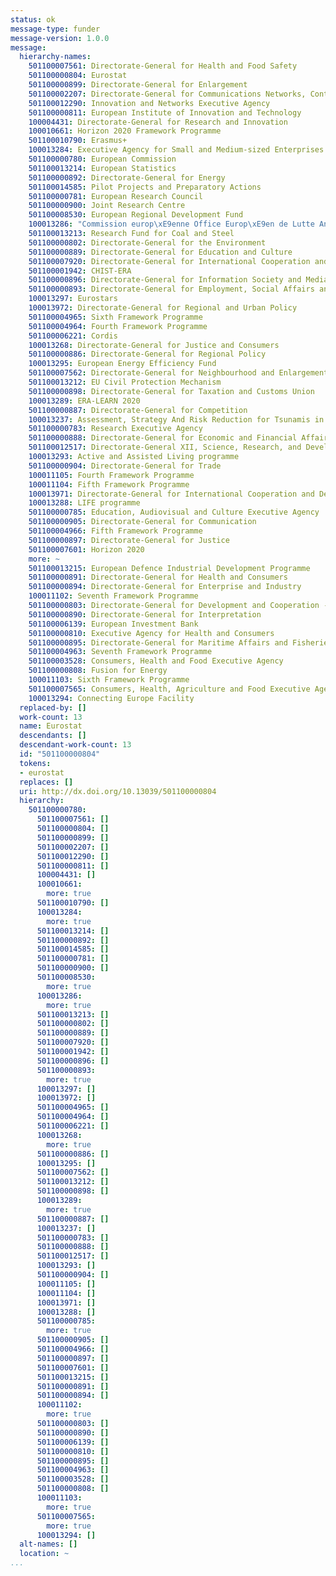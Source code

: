```yaml
---
status: ok
message-type: funder
message-version: 1.0.0
message:
  hierarchy-names:
    501100007561: Directorate-General for Health and Food Safety
    501100000804: Eurostat
    501100000899: Directorate-General for Enlargement
    501100002207: Directorate-General for Communications Networks, Content and Technology
    501100012290: Innovation and Networks Executive Agency
    501100000811: European Institute of Innovation and Technology
    100004431: Directorate-General for Research and Innovation
    100010661: Horizon 2020 Framework Programme
    501100010790: Erasmus+
    100013284: Executive Agency for Small and Medium-sized Enterprises
    501100000780: European Commission
    501100013214: European Statistics
    501100000892: Directorate-General for Energy
    501100014585: Pilot Projects and Preparatory Actions
    501100000781: European Research Council
    501100000900: Joint Research Centre
    501100008530: European Regional Development Fund
    100013286: "Commission europ\xE9enne Office Europ\xE9en de Lutte Antifraude"
    501100013213: Research Fund for Coal and Steel
    501100000802: Directorate-General for the Environment
    501100000889: Directorate-General for Education and Culture
    501100007920: Directorate-General for International Cooperation and Development
    501100001942: CHIST-ERA
    501100000896: Directorate-General for Information Society and Media
    501100000893: Directorate-General for Employment, Social Affairs and Inclusion
    100013297: Eurostars
    100013972: Directorate-General for Regional and Urban Policy
    501100004965: Sixth Framework Programme
    501100004964: Fourth Framework Programme
    501100006221: Cordis
    100013268: Directorate-General for Justice and Consumers
    501100000886: Directorate-General for Regional Policy
    100013295: European Energy Efficiency Fund
    501100007562: Directorate-General for Neighbourhood and Enlargement Negotiations
    501100013212: EU Civil Protection Mechanism
    501100000898: Directorate-General for Taxation and Customs Union
    100013289: ERA-LEARN 2020
    501100000887: Directorate-General for Competition
    100013237: Assessment, Strategy And Risk Reduction for Tsunamis in Europe
    501100000783: Research Executive Agency
    501100000888: Directorate-General for Economic and Financial Affairs
    501100012517: Directorate-General XII, Science, Research, and Development
    100013293: Active and Assisted Living programme
    501100000904: Directorate-General for Trade
    100011105: Fourth Framework Programme
    100011104: Fifth Framework Programme
    100013971: Directorate-General for International Cooperation and Development
    100013288: LIFE programme
    501100000785: Education, Audiovisual and Culture Executive Agency
    501100000905: Directorate-General for Communication
    501100004966: Fifth Framework Programme
    501100000897: Directorate-General for Justice
    501100007601: Horizon 2020
    more: ~
    501100013215: European Defence Industrial Development Programme
    501100000891: Directorate-General for Health and Consumers
    501100000894: Directorate-General for Enterprise and Industry
    100011102: Seventh Framework Programme
    501100000803: Directorate-General for Development and Cooperation - EuropeAid
    501100000890: Directorate-General for Interpretation
    501100006139: European Investment Bank
    501100000810: Executive Agency for Health and Consumers
    501100000895: Directorate-General for Maritime Affairs and Fisheries
    501100004963: Seventh Framework Programme
    501100003528: Consumers, Health and Food Executive Agency
    501100000808: Fusion for Energy
    100011103: Sixth Framework Programme
    501100007565: Consumers, Health, Agriculture and Food Executive Agency
    100013294: Connecting Europe Facility
  replaced-by: []
  work-count: 13
  name: Eurostat
  descendants: []
  descendant-work-count: 13
  id: "501100000804"
  tokens:
  - eurostat
  replaces: []
  uri: http://dx.doi.org/10.13039/501100000804
  hierarchy:
    501100000780:
      501100007561: []
      501100000804: []
      501100000899: []
      501100002207: []
      501100012290: []
      501100000811: []
      100004431: []
      100010661:
        more: true
      501100010790: []
      100013284:
        more: true
      501100013214: []
      501100000892: []
      501100014585: []
      501100000781: []
      501100000900: []
      501100008530:
        more: true
      100013286:
        more: true
      501100013213: []
      501100000802: []
      501100000889: []
      501100007920: []
      501100001942: []
      501100000896: []
      501100000893:
        more: true
      100013297: []
      100013972: []
      501100004965: []
      501100004964: []
      501100006221: []
      100013268:
        more: true
      501100000886: []
      100013295: []
      501100007562: []
      501100013212: []
      501100000898: []
      100013289:
        more: true
      501100000887: []
      100013237: []
      501100000783: []
      501100000888: []
      501100012517: []
      100013293: []
      501100000904: []
      100011105: []
      100011104: []
      100013971: []
      100013288: []
      501100000785:
        more: true
      501100000905: []
      501100004966: []
      501100000897: []
      501100007601: []
      501100013215: []
      501100000891: []
      501100000894: []
      100011102:
        more: true
      501100000803: []
      501100000890: []
      501100006139: []
      501100000810: []
      501100000895: []
      501100004963: []
      501100003528: []
      501100000808: []
      100011103:
        more: true
      501100007565:
        more: true
      100013294: []
  alt-names: []
  location: ~
...
```

